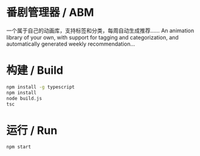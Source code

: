# 番剧管理器 / ABM
一个属于自己的动画库，支持标签和分类，每周自动生成推荐……
An animation library of your own, with support for tagging and categorization, and automatically generated weekly recommendation...

# 构建 / Build
```bash
npm install -g typescript
npm install
node build.js
tsc
```

# 运行 / Run
```bash
npm start
```

